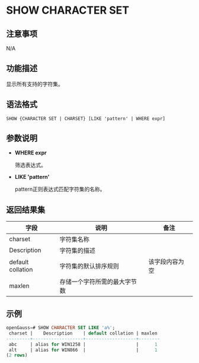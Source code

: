 # SHOW CHARACTER SET

## 注意事项

N/A

## 功能描述

显示所有支持的字符集。

## 语法格式

```
SHOW {CHARACTER SET | CHARSET} [LIKE 'pattern' | WHERE expr]
```

## 参数说明

- **WHERE expr**

  筛选表达式。

- **LIKE 'pattern'**

  pattern正则表达式匹配字符集的名称。

## 返回结果集

| 字段          | 说明                         | 备注       |
| ----------------- | ---------------------------- | ----------- |
| charset           | 字符集名称       |  |
| Description       | 字符集的描述 |  |
| default collation | 字符集的默认排序规则         | 该字段内容为空 |
| maxlen            | 存储一个字符所需的最大字节数 |    | 

## 示例

```sql
openGauss=# SHOW CHARACTER SET LIKE 'a%';
 charset |    Description    | default collation | maxlen
---------+-------------------+-------------------+--------
 abc     | alias for WIN1258 |                   |      1
 alt     | alias for WIN866  |                   |      1
(2 rows)
```